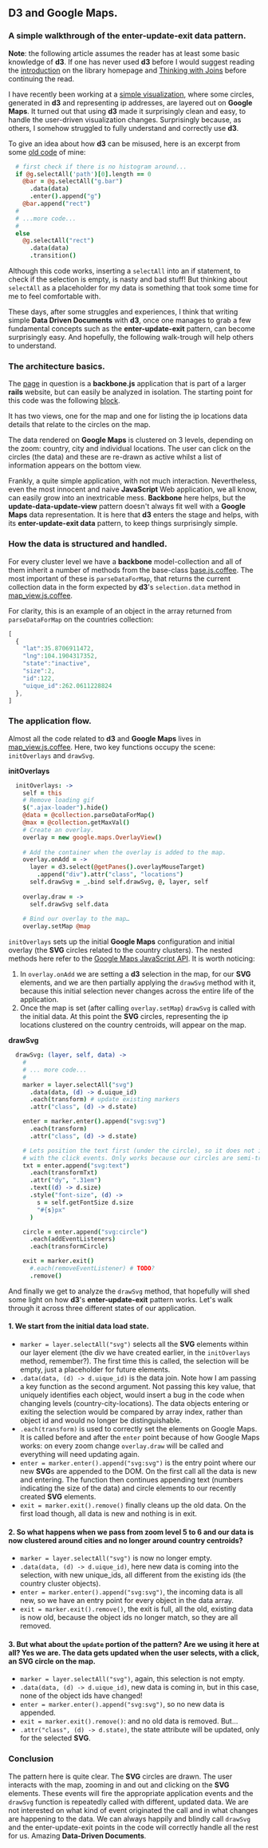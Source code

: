 ## D3 and Google Maps.
### A simple walkthrough of the enter-update-exit data pattern.


**Note**: the following article assumes the reader has at least some basic knowledge of **d3**. If one has never used **d3** before I would suggest reading the [introduction](http://d3js.org/) on the library homepage and [Thinking with Joins](http://bost.ocks.org/mike/join/) before continuing the read.


I have recently been working at a [simple visualization](http://wcmc.io/map), where some circles, generated in **d3** and representing ip addresses, are layered out on **Google Maps**. It turned out that using **d3** made it surprisingly clean and easy, to handle the user-driven visualization changes. Surprisingly because, as others, I somehow struggled to fully understand and correctly use **d3**.

To give an idea about how **d3** can be misused, here is an excerpt from some [old code](https://github.com/deciob/data-story/blob/master/app/controllers/viz/bar_base.coffee) of mine:

```coffee
  # first check if there is no histogram around...
  if @g.selectAll('path')[0].length == 0
    @bar = @g.selectAll("g.bar")
      .data(data)
      .enter().append("g")
    @bar.append("rect")
  #
  # ...more code...
  #
  else
    @g.selectAll("rect")
      .data(data)
      .transition()
```

Although this code works, inserting a `selectAll` into an if statement, to check if the selection is empty, is nasty and bad stuff! But thinking about `selectAll` as a placeholder for my data is something that took some time for me to feel comfortable with. 

These days, after some struggles and experiences, I think that writing simple **Data Driven Documents** with **d3**, once one manages to grab a few fundamental concepts such as the **enter-update-exit** pattern, can become surprisingly easy. And hopefully, the following walk-trough will help others to understand.


### The architecture basics.

The [page](http://wcmc.io/map) in question is a **backbone.js** application that is part of a larger **rails** website, but can easily be analyzed in isolation. The starting point for this code was the following [block](http://bl.ocks.org/mbostock/899711).

It has two views, one for the map and one for listing the ip locations data details that relate to the circles on the map.

The data rendered on **Google Maps** is clustered on 3 levels, depending on the zoom: country, city and individual locations. The user can click on the circles (the data) and these are re-drawn as active whilst a list of information appears on the bottom view. 

Frankly, a quite simple application, with not much interaction. Nevertheless, even the most innocent and naive **JavaScript** Web application, we all know, can easily grow into an inextricable mess. **Backbone** here helps, but the **update-data-update-view** pattern doesn't always fit well with a **Google Maps** data representation. It is here that **d3** enters the stage and helps, with its **enter-update-exit data** pattern, to keep things surprisingly simple.


### How the data is structured and handled.

For every cluster level we have a **backbone** model-collection and all of them inherit a number of methods from the base-class [base.js.coffee](https://github.com/unepwcmc/wukumurl/blob/master/app/assets/javascripts/map/models/base.js.coffee). The most important of these is `parseDataForMap`, that returns the current collection data in the form expected by **d3**'s `selection.data` method in [map_view.js.coffee](https://github.com/unepwcmc/wukumurl/blob/master/app/assets/javascripts/map/views/map_view.js.coffee).

For clarity, this is an example of an object in the array returned from `parseDataForMap` on the countries collection:

```js
[
  {
    "lat":35.8706911472,
    "lng":104.1904317352,
    "state":"inactive",
    "size":2,
    "id":122,
    "uique_id":262.0611228824
  },
]
```

### The application flow.

Almost all the code related to **d3** and **Google Maps** lives in [map_view.js.coffee](https://github.com/unepwcmc/wukumurl/blob/master/app/assets/javascripts/map/views/map_view.js.coffee). Here, two key functions occupy the scene: `initOverlays` and `drawSvg`.

**initOverlays**

```coffee
  initOverlays: ->
    self = this
    # Remove loading gif
    $(".ajax-loader").hide()
    @data = @collection.parseDataForMap()
    @max = @collection.getMaxVal()
    # Create an overlay.
    overlay = new google.maps.OverlayView()
  
    # Add the container when the overlay is added to the map.
    overlay.onAdd = ->
      layer = d3.select(@getPanes().overlayMouseTarget)
        .append("div").attr("class", "locations")
      self.drawSvg = _.bind self.drawSvg, @, layer, self
  
    overlay.draw = ->
      self.drawSvg self.data
  
    # Bind our overlay to the map…
    overlay.setMap @map
```

`initOverlays` sets up the initial **Google Maps** configuration and initial overlay (the **SVG** circles related to the country clusters). The nested methods here refer to the [Google Maps JavaScript API](https://developers.google.com/maps/documentation/javascript/). It is worth noticing:

1. In `overlay.onAdd` we are setting a **d3** selection in the map, for our **SVG** elements, and we are then partially applying the `drawSvg` method with it, because this initial selection never changes across the entire life of the application.
2. Once the map is set (after calling `overlay.setMap`) `drawSvg` is called with the initial data. At this point the **SVG** circles, representing the ip locations clustered on the country centroids, will appear on the map.


**drawSvg**
```coffee
  drawSvg: (layer, self, data) ->
    #
    # ... more code...
    #
    marker = layer.selectAll("svg")
      .data(data, (d) -> d.uique_id)
      .each(transform) # update existing markers
      .attr("class", (d) -> d.state)

    enter = marker.enter().append("svg:svg")
      .each(transform)
      .attr("class", (d) -> d.state)

    # Lets position the text first (under the circle), so it does not interfere
    # with the click events. Only works because our circles are semi-transparent.
    txt = enter.append("svg:text")
      .each(transformTxt)
      .attr("dy", ".31em")
      .text((d) -> d.size)
      .style("font-size", (d) -> 
        s = self.getFontSize d.size
        "#{s}px"
      )

    circle = enter.append("svg:circle")
      .each(addEventListeners)
      .each(transformCircle)

    exit = marker.exit()
      #.each(removeEventListener) # TODO?
      .remove()
```

And finally we get to analyze the `drawSvg` method, that hopefully will shed some light on how **d3**'s **enter-update-exit** pattern works. Let's walk through it across three different states of our application.


#### 1. We start from the initial data load state.

* `marker = layer.selectAll("svg")` selects all the **SVG** elements within our layer element (the div we have created earlier, in the `initOverlays` method, remember?). The first time this is called, the selection will be empty, just a placeholder for future elements.
* `.data(data, (d) -> d.uique_id)` is the data join. Note how I am passing a key function as the second argument. Not passing this key value, that uniquely identifies each object, would insert a bug in the code when changing levels (country-city-locations). The data objects entering or exiting the selection would be compared by array index, rather than object id and would no longer be distinguishable.
* `.each(transform)` is used to correctly set the elements on Google Maps. It is called before and after the `enter` point because of how Google Maps works: on every zoom change `overlay.draw` will be called and everything will need updating again.
* `enter = marker.enter().append("svg:svg")` is the entry point where our new **SVG**s are appended to the DOM. On the first call all the data is new and entering. The function then continues appending text (numbers indicating the size of the data) and circle elements to our recently created **SVG** elements.
* `exit = marker.exit().remove()` finally cleans up the old data. On the first load though, all data is new and nothing is in exit.

#### 2. So what happens when we pass from zoom level 5 to 6 and our data is now clustered around cities and no longer around country centroids?

* `marker = layer.selectAll("svg")` is now no longer empty.
* `.data(data, (d) -> d.uique_id)`, here new data is coming into the selection, with new unique_ids, all different from the existing ids (the country cluster objects).
* `enter = marker.enter().append("svg:svg")`, the incoming data is all new, so we have an entry point for every object in the data array.
* `exit = marker.exit().remove()`, the exit is full, all the old, existing data is now old, because the object ids no longer match, so they are all removed.


#### 3. But what about the `update` portion of the pattern? Are we using it here at all? Yes we are. The data gets updated when the user selects, with a click, an **SVG** circle on the map. 

* `marker = layer.selectAll("svg")`, again, this selection is not empty.
* `.data(data, (d) -> d.uique_id)`, new data is coming in, but in this case, none of the object ids have changed! 
* `enter = marker.enter().append("svg:svg")`, so no new data is appended.
* `exit = marker.exit().remove()`: and no old data is removed. But...
* `.attr("class", (d) -> d.state)`, the state attribute will be updated, only for the selected **SVG**.


### Conclusion

The pattern here is quite clear. The **SVG** circles are drawn. The user interacts with the map, zooming in and out and clicking on the **SVG** elements. These events will fire the appropriate application events and the `drawSvg` function is repeatedly called with different, updated data. We are not interested on what kind of event originated the call and in what changes are happening to the data. We can always happily and blindly call `drawSvg` and the enter-update-exit points in the code will correctly handle all the rest for us. Amazing **Data-Driven Documents**.










